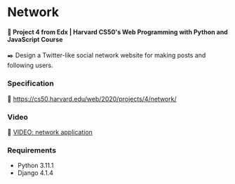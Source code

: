 # Network

#### 📘 Project 4 from Edx | Harvard CS50's Web Programming with Python and JavaScript Course

✒️ Design a Twitter-like social network website for making posts and following users.


### Specification

🚀 https://cs50.harvard.edu/web/2020/projects/4/network/

### Video

🚀 [VIDEO: network application](https://youtu.be/tz38JFWBWDY)

### Requirements

* Python 3.11.1
* Django 4.1.4
